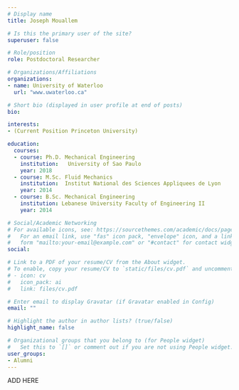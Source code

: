 ```yaml
---
# Display name
title: Joseph Mouallem

# Is this the primary user of the site?
superuser: false

# Role/position
role: Postdoctoral Researcher

# Organizations/Affiliations
organizations:
- name: University of Waterloo
  url: "www.uwaterloo.ca"

# Short bio (displayed in user profile at end of posts)
bio:

interests:
- (Current Position Princeton University)

education:
  courses:
  - course: Ph.D. Mechanical Engineering
    institution:   University of Sao Paulo
    year: 2018
  - course: M.Sc. Fluid Mechanics
    institution:  Institut National des Sciences Appliquees de Lyon
    year: 2014
  - course: B.Sc. Mechanical Engineering
    institution: Lebanese University Faculty of Engineering II
    year: 2014

# Social/Academic Networking
# For available icons, see: https://sourcethemes.com/academic/docs/page-builder/#icons
#   For an email link, use "fas" icon pack, "envelope" icon, and a link in the
#   form "mailto:your-email@example.com" or "#contact" for contact widget.
social:

# Link to a PDF of your resume/CV from the About widget.
# To enable, copy your resume/CV to `static/files/cv.pdf` and uncomment the lines below.
# - icon: cv
#   icon_pack: ai
#   link: files/cv.pdf

# Enter email to display Gravatar (if Gravatar enabled in Config)
email: ""

# Highlight the author in author lists? (true/false)
highlight_name: false

# Organizational groups that you belong to (for People widget)
#   Set this to `[]` or comment out if you are not using People widget.
user_groups:
- Alumni
---
```


ADD HERE
